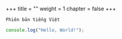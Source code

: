 +++
title = ""
weight = 1
chapter = false
+++

`Phiên bản tiếng Việt`

```javascript
console.log("Hello, World!");
```
